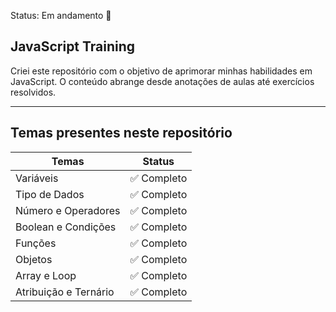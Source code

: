 Status: Em andamento 🚧

## JavaScript Training

Criei este repositório com o objetivo de aprimorar minhas habilidades em JavaScript. O conteúdo abrange desde anotações de aulas até exercícios resolvidos.

<hr/>

## Temas presentes neste repositório

| Temas               | Status      |
| ------------------- | ----------- |
| Variáveis           | ✅ Completo |
| Tipo de Dados       | ✅ Completo |
| Número e Operadores | ✅ Completo |
| Boolean e Condições | ✅ Completo |
| Funções | ✅ Completo |
| Objetos | ✅ Completo |
| Array e Loop | ✅ Completo |
| Atribuição e Ternário | ✅ Completo |
